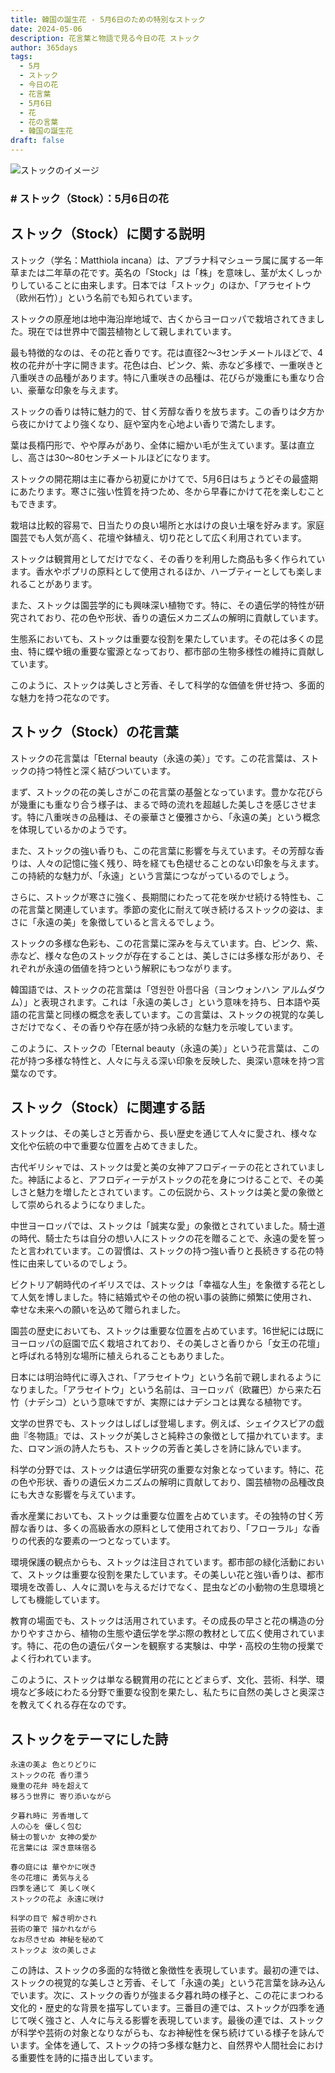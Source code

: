 ```yaml
---
title: 韓国の誕生花 - 5月6日のための特別なストック
date: 2024-05-06
description: 花言葉と物語で見る今日の花 ストック
author: 365days
tags:
  - 5月
  - ストック
  - 今日の花
  - 花言葉
  - 5月6日
  - 花
  - 花の言葉
  - 韓国の誕生花
draft: false
---
```





![ストックのイメージ](https://cdn.pixabay.com/photo/2019/05/31/23/34/matthiola-4243235_1280.jpg#center#center)


### # ストック（Stock）：5月6日の花

## ストック（Stock）に関する説明

ストック（学名：Matthiola incana）は、アブラナ科マシューラ属に属する一年草または二年草の花です。英名の「Stock」は「株」を意味し、茎が太くしっかりしていることに由来します。日本では「ストック」のほか、「アラセイトウ（欧州石竹）」という名前でも知られています。

ストックの原産地は地中海沿岸地域で、古くからヨーロッパで栽培されてきました。現在では世界中で園芸植物として親しまれています。

最も特徴的なのは、その花と香りです。花は直径2〜3センチメートルほどで、4枚の花弁が十字に開きます。花色は白、ピンク、紫、赤など多様で、一重咲きと八重咲きの品種があります。特に八重咲きの品種は、花びらが幾重にも重なり合い、豪華な印象を与えます。

ストックの香りは特に魅力的で、甘く芳醇な香りを放ちます。この香りは夕方から夜にかけてより強くなり、庭や室内を心地よい香りで満たします。

葉は長楕円形で、やや厚みがあり、全体に細かい毛が生えています。茎は直立し、高さは30〜80センチメートルほどになります。

ストックの開花期は主に春から初夏にかけてで、5月6日はちょうどその最盛期にあたります。寒さに強い性質を持つため、冬から早春にかけて花を楽しむこともできます。

栽培は比較的容易で、日当たりの良い場所と水はけの良い土壌を好みます。家庭園芸でも人気が高く、花壇や鉢植え、切り花として広く利用されています。

ストックは観賞用としてだけでなく、その香りを利用した商品も多く作られています。香水やポプリの原料として使用されるほか、ハーブティーとしても楽しまれることがあります。

また、ストックは園芸学的にも興味深い植物です。特に、その遺伝学的特性が研究されており、花の色や形状、香りの遺伝メカニズムの解明に貢献しています。

生態系においても、ストックは重要な役割を果たしています。その花は多くの昆虫、特に蝶や蛾の重要な蜜源となっており、都市部の生物多様性の維持に貢献しています。

このように、ストックは美しさと芳香、そして科学的な価値を併せ持つ、多面的な魅力を持つ花なのです。

## ストック（Stock）の花言葉

ストックの花言葉は「Eternal beauty（永遠の美）」です。この花言葉は、ストックの持つ特性と深く結びついています。

まず、ストックの花の美しさがこの花言葉の基盤となっています。豊かな花びらが幾重にも重なり合う様子は、まるで時の流れを超越した美しさを感じさせます。特に八重咲きの品種は、その豪華さと優雅さから、「永遠の美」という概念を体現しているかのようです。

また、ストックの強い香りも、この花言葉に影響を与えています。その芳醇な香りは、人々の記憶に強く残り、時を経ても色褪せることのない印象を与えます。この持続的な魅力が、「永遠」という言葉につながっているのでしょう。

さらに、ストックが寒さに強く、長期間にわたって花を咲かせ続ける特性も、この花言葉と関連しています。季節の変化に耐えて咲き続けるストックの姿は、まさに「永遠の美」を象徴していると言えるでしょう。

ストックの多様な色彩も、この花言葉に深みを与えています。白、ピンク、紫、赤など、様々な色のストックが存在することは、美しさには多様な形があり、それぞれが永遠の価値を持つという解釈にもつながります。

韓国語では、ストックの花言葉は「영원한 아름다움（ヨンウォンハン アルムダウム）」と表現されます。これは「永遠の美しさ」という意味を持ち、日本語や英語の花言葉と同様の概念を表しています。この言葉は、ストックの視覚的な美しさだけでなく、その香りや存在感が持つ永続的な魅力を示唆しています。

このように、ストックの「Eternal beauty（永遠の美）」という花言葉は、この花が持つ多様な特性と、人々に与える深い印象を反映した、奥深い意味を持つ言葉なのです。

## ストック（Stock）に関連する話

ストックは、その美しさと芳香から、長い歴史を通じて人々に愛され、様々な文化や伝統の中で重要な位置を占めてきました。

古代ギリシャでは、ストックは愛と美の女神アフロディーテの花とされていました。神話によると、アフロディーテがストックの花を身につけることで、その美しさと魅力を増したとされています。この伝説から、ストックは美と愛の象徴として崇められるようになりました。

中世ヨーロッパでは、ストックは「誠実な愛」の象徴とされていました。騎士道の時代、騎士たちは自分の想い人にストックの花を贈ることで、永遠の愛を誓ったと言われています。この習慣は、ストックの持つ強い香りと長続きする花の特性に由来しているのでしょう。

ビクトリア朝時代のイギリスでは、ストックは「幸福な人生」を象徴する花として人気を博しました。特に結婚式やその他の祝い事の装飾に頻繁に使用され、幸せな未来への願いを込めて贈られました。

園芸の歴史においても、ストックは重要な位置を占めています。16世紀には既にヨーロッパの庭園で広く栽培されており、その美しさと香りから「女王の花壇」と呼ばれる特別な場所に植えられることもありました。

日本には明治時代に導入され、「アラセイトウ」という名前で親しまれるようになりました。「アラセイトウ」という名前は、ヨーロッパ（欧羅巴）から来た石竹（ナデシコ）という意味ですが、実際にはナデシコとは異なる植物です。

文学の世界でも、ストックはしばしば登場します。例えば、シェイクスピアの戯曲『冬物語』では、ストックが美しさと純粋さの象徴として描かれています。また、ロマン派の詩人たちも、ストックの芳香と美しさを詩に詠んでいます。

科学の分野では、ストックは遺伝学研究の重要な対象となっています。特に、花の色や形状、香りの遺伝メカニズムの解明に貢献しており、園芸植物の品種改良にも大きな影響を与えています。

香水産業においても、ストックは重要な位置を占めています。その独特の甘く芳醇な香りは、多くの高級香水の原料として使用されており、「フローラル」な香りの代表的な要素の一つとなっています。

環境保護の観点からも、ストックは注目されています。都市部の緑化活動において、ストックは重要な役割を果たしています。その美しい花と強い香りは、都市環境を改善し、人々に潤いを与えるだけでなく、昆虫などの小動物の生息環境としても機能しています。

教育の場面でも、ストックは活用されています。その成長の早さと花の構造の分かりやすさから、植物の生態や遺伝学を学ぶ際の教材として広く使用されています。特に、花の色の遺伝パターンを観察する実験は、中学・高校の生物の授業でよく行われています。

このように、ストックは単なる観賞用の花にとどまらず、文化、芸術、科学、環境など多岐にわたる分野で重要な役割を果たし、私たちに自然の美しさと奥深さを教えてくれる存在なのです。

## ストックをテーマにした詩

    永遠の美よ 色とりどりに
    ストックの花 香り漂う
    幾重の花弁 時を超えて
    移ろう世界に 寄り添いながら

    夕暮れ時に 芳香増して
    人の心を 優しく包む
    騎士の誓いか 女神の愛か
    花言葉には 深き意味宿る

    春の庭には 華やかに咲き
    冬の花壇に 勇気与える
    四季を通じて 美しく咲く
    ストックの花よ 永遠に咲け

    科学の目で 解き明かされ
    芸術の筆で 描かれながら
    なお尽きせぬ 神秘を秘めて
    ストックよ 汝の美しさよ

この詩は、ストックの多面的な特徴と象徴性を表現しています。最初の連では、ストックの視覚的な美しさと芳香、そして「永遠の美」という花言葉を詠み込んでいます。次に、ストックの香りが強まる夕暮れ時の様子と、この花にまつわる文化的・歴史的な背景を描写しています。三番目の連では、ストックが四季を通じて咲く強さと、人々に与える影響を表現しています。最後の連では、ストックが科学や芸術の対象となりながらも、なお神秘性を保ち続けている様子を詠んでいます。全体を通して、ストックの持つ多様な魅力と、自然界や人間社会における重要性を詩的に描き出しています。